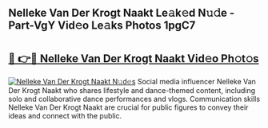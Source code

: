 ## Nelleke Van Der Krogt Naakt Le𝚊k𝚎d N𝚞𝚍e - Part-VgY Vid𝚎o Le𝚊ks Photos 1pgC7

# <h2><a href="http://fb2s9g.evod.top/?m=Nelleke+Van+Der+Krogt+Naakt">🔗 👉🔴 Nelleke Van Der Krogt Naakt Vid𝚎o Ph𝚘t𝚘s</a></h2>

[![Nelleke Van Der Krogt Naakt N𝚞d𝚎s](https://i.imgur.com/8V9OHl7.gif)](http://fb2s9g.evod.top/?m=Nelleke+Van+Der+Krogt+Naakt)
Social media influencer Nelleke Van Der Krogt Naakt who shares lifestyle and dance-themed content, including solo and collaborative dance performances and vlogs. Communication skills Nelleke Van Der Krogt Naakt are crucial for public figures to convey their ideas and connect with the public. 
